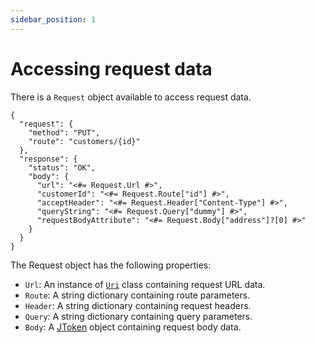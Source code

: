 ```yaml
---
sidebar_position: 1
---
```


# Accessing request data

There is a ```Request``` object available to access request data.

```
{
  "request": {
	"method": "PUT",
	"route": "customers/{id}"
  },
  "response": {
	"status": "OK",
	"body": {
	  "url": "<#= Request.Url #>",
	  "customerId": "<#= Request.Route["id"] #>",
	  "acceptHeader": "<#= Request.Header["Content-Type"] #>",
	  "queryString": "<#= Request.Query["dummy"] #>",
	  "requestBodyAttribute": "<#= Request.Body["address"]?[0] #>"
	}
  }
}
```

The Request object has the following properties:

- `Url`: An instance of [`Uri`](https://learn.microsoft.com/dotnet/api/system.uri) class containing request URL data.
- `Route`: A string dictionary containing route parameters.
- `Header`: A string dictionary containing request headers.
- `Query`: A string dictionary containing query parameters.
- `Body`: A [JToken](https://www.newtonsoft.com/json/help/html/t_newtonsoft_json_linq_jtoken.htm) object containing request body data.